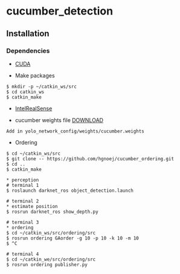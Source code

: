 # cucumber_detection


## Installation
### Dependencies
* [CUDA](https://developer.nvidia.com/cuda-toolkit-archive)

* Make packages
```
$ mkdir -p ~/catkin_ws/src
$ cd catkin_ws
$ catkin_make
```

* [IntelRealSense](https://github.com/IntelRealSense/realsense-ros)

* cucumber weights file [DOWNLOAD](https://drive.google.com/file/d/1RSzCzxxeflkGGB4y9GMLQCJY_EiZE-id/view?usp=sharing)
```
Add in yolo_network_config/weights/cucumber.weights
```

* Ordering

```
$ cd ~/catkin_ws/src
$ git clone -- https://github.com/hgnoej/cucumber_ordering.git
$ cd ..
$ catkin_make

* perception
# terminal 1
$ roslaunch darknet_ros object_detection.launch

# terminal 2
* estimate position 
$ rosrun darknet_ros show_depth.py

# terminal 3
* ordering
$ cd ~/catkin_ws/src/ordering/src
$ rosrun ordering GAorder -g 10 -p 10 -k 10 -m 10
$ ^C

# terminal 4
$ cd ~/catkin_we/src/ordering/src
$ rosrun ordering publisher.py
```



